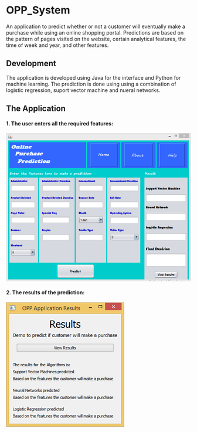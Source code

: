 # OPP_System
An application to predict whether or not a customer will eventually make a purchase while using an online shopping portal. Predictions are based on the pattern of pages visited on the website, certain analytical features, the time of week and year, and other features. 

## Development
The application is developed using Java for the interface and Python for machine learning. The prediction is done using using a combination of logistic regression, suport vector machine and nueral networks.

## The Application

#### 1. The user enters all the required features:
![alt text](https://github.com/Sinoxolo1408/OPP_System/blob/master/c1.PNG?raw=true)

#### 2. The results of the prediction:
![alt text](https://github.com/Sinoxolo1408/OPP_System/blob/master/c2.PNG?raw=true)
